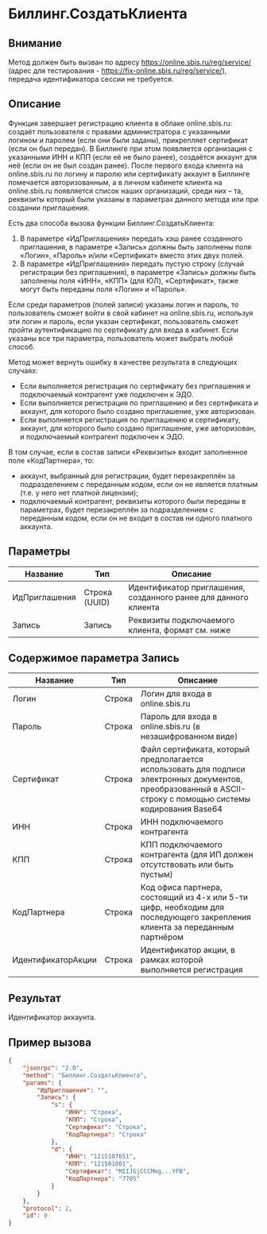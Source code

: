 # Биллинг.СоздатьКлиента

## Внимание

Метод должен быть вызван по адресу https://online.sbis.ru/reg/service/ (адрес для тестирования - https://fix-online.sbis.ru/reg/service/), передача идентификатора сессии не требуется.

## Описание

Функция завершает регистрацию клиента в облаке online.sbis.ru: создаёт пользователя с правами администратора с указанными логином и паролем (если они были заданы), прикрепляет сертификат (если он был передан). В Биллинге при этом появляется организация с указанными ИНН и КПП (если её не было ранее), создаётся аккаунт для неё (если он не был создан ранее). После первого входа клиента на online.sbis.ru по логину и паролю или сертификату аккаунт в Биллинге помечается авторизованным, а в личном кабинете клиента на online.sbis.ru появляется список наших организаций, среди них – та, реквизиты который были указаны в параметрах данного метода или при создании приглашения.

Есть два способа вызова функции Биллинг.СоздатьКлиента:

1. В параметре «ИдПриглашения» передать хэш ранее созданного приглашения, в параметре «Запись» должны быть заполнены поля «Логин», «Пароль» и/или «Сертификат» вместо этих двух полей.
2. В параметре «ИдПриглашения» передать пустую строку (случай регистрации без приглашения), в параметре «Запись» должны быть заполнены поля «ИНН», «КПП» (для ЮЛ), «Сертификат», также могут быть переданы поля «Логин» и «Пароль».

Если среди параметров (полей записи) указаны логин и пароль, то пользователь сможет войти в свой кабинет на online.sbis.ru, используя эти логин и пароль, если указан сертификат, пользователь сможет пройти аутентификацию по сертификату для входа в кабинет. Если указаны все три параметра, пользователь может выбрать любой способ.

Метод может вернуть ошибку в качестве результата в следующих случаях:

- Если выполняется регистрация по сертификату без приглашения и подключаемый контрагент уже подключен к ЭДО.
- Если выполняется регистрация по приглашению и без сертификата и аккаунт, для которого было создано приглашение, уже авторизован.
- Если выполняется регистрация по приглашению и сертификату, аккаунт, для которого было создано приглашение, уже авторизован, и подключаемый контрагент подключен к ЭДО.

В том случае, если в состав записи «Реквизиты» входит заполненное поле «КодПартнера», то:

- аккаунт, выбранный для регистрации, будет перезакреплён за подразделением с переданным кодом, если он не является платным (т.е. у него нет платной лицензии);
- подключаемый контрагент, реквизиты которого были переданы в параметрах, будет перезакреплён за подразделением с переданным кодом, если он не входит в состав ни одного платного аккаунта.

## Параметры

| Название       | Тип          | Описание                                                                 |
|----------------|--------------|--------------------------------------------------------------------------|
| ИдПриглашения | Строка (UUID) | Идентификатор приглашения, созданного ранее для данного клиента         |
| Запись        | Запись       | Реквизиты подключаемого клиента, формат см. ниже                         |

## Содержимое параметра Запись

| Название          | Тип    | Описание                                                                 |
|-------------------|--------|--------------------------------------------------------------------------|
| Логин            | Строка | Логин для входа в online.sbis.ru                                         |
| Пароль           | Строка | Пароль для входа в online.sbis.ru (в незашифрованном виде)               |
| Сертификат       | Строка | Файл сертификата, который предполагается использовать для подписи электронных документов, преобразованный в ASCII-строку с помощью системы кодирования Base64 |
| ИНН              | Строка | ИНН подключаемого контрагента                                            |
| КПП              | Строка | КПП подключаемого контрагента (для ИП должен отсутствовать или быть пустым) |
| КодПартнера      | Строка | Код офиса партнера, состоящий из 4-х или 5-ти цифр, необходим для последующего закрепления клиента за переданным партнёром |
| ИдентификаторАкции | Строка | Идентификатор акции, в рамках которой выполняется регистрация            |

## Результат

Идентификатор аккаунта.

## Пример вызова

```json
{
    "jsonrpc": "2.0",
    "method": "Биллинг.СоздатьКлиента",
    "params": {
        "ИдПриглашения": "",
        "Запись": {
            "s": {
                "ИНН": "Строка",
                "КПП": "Строка",
                "Сертификат": "Строка",
                "КодПартнера": "Строка"
            },
            "d": {
                "ИНН": "1215107651",
                "КПП": "121501001",
                "Сертификат": "MIIJGjCCCMmg...YFB",
                "КодПартнера": "7705"
            }
        }
    },
    "protocol": 2,
    "id": 0
}